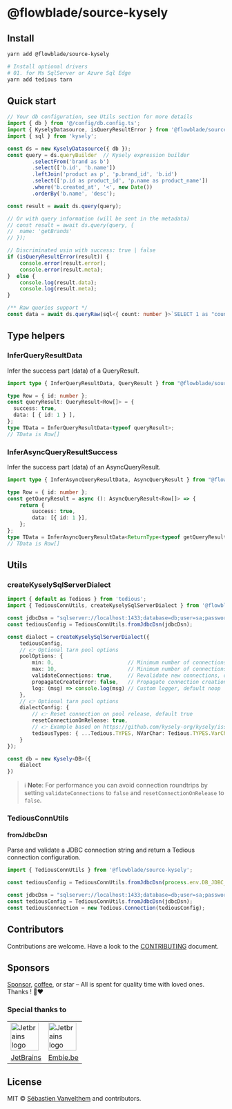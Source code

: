 # @flowblade/source-kysely

## Install

```bash
yarn add @flowblade/source-kysely

# Install optional drivers
# 01. for Ms SqlServer or Azure Sql Edge
yarn add tedious tarn
```

## Quick start

```typescript
// Your db configuration, see Utils section for more details
import { db } from '@/config/db.config.ts'; 
import { KyselyDatasource, isQueryResultError } from '@flowblade/source-kysely';
import { sql } from 'kysely'; 

const ds = new KyselyDatasource({ db });
const query = ds.queryBuilder  // Kysely expression builder
        .selectFrom('brand as b')
        .select(['b.id', 'b.name'])
        .leftJoin('product as p', 'p.brand_id', 'b.id')
        .select(['p.id as product_id', 'p.name as product_name'])
        .where('b.created_at', '<', new Date())
        .orderBy('b.name', 'desc');

const result = await ds.query(query);

// Or with query information (will be sent in the metadata)
// const result = await ds.query(query, {
//  name: 'getBrands'
// });

// Discriminated usin with success: true | false
if (isQueryResultError(result)) {
    console.error(result.error);
    console.error(result.meta);
}  else {
    console.log(result.data);
    console.log(result.meta);
}

/** Raw queries support */
const data = await ds.queryRaw(sql<{ count: number }>`SELECT 1 as "count' FROM brand`);
```

## Type helpers

### InferQueryResultData

Infer the success part (data) of a QueryResult.

```typescript
import type { InferQueryResultData, QueryResult } from "@flowblade/source-kysely";

type Row = { id: number };
const queryResult: QueryResult<Row[]> = {
  success: true,
  data: [ { id: 1 } ],
};
type TData = InferQueryResultData<typeof queryResult>;
// TData is Row[]
```

### InferAsyncQueryResultSuccess

Infer the success part (data) of an AsyncQueryResult.

```typescript
import type { InferAsyncQueryResultData, AsyncQueryResult } from "@flowblade/source-kysely";

type Row = { id: number };
const getQueryResult = async (): AsyncQueryResult<Row[]> => {
    return {
        success: true,
        data: [{ id: 1 }],
    };
};
type TData = InferAsyncQueryResultData<ReturnType<typeof getQueryResult>>;
// TData is Row[]
```

## Utils

### createKyselySqlServerDialect

```typescript
import { default as Tedious } from 'tedious';
import { TediousConnUtils, createKyselySqlServerDialect } from '@flowblade/source-kysely';

const jdbcDsn = "sqlserver://localhost:1433;database=db;user=sa;password=pwd;trustServerCertificate=true;encrypt=false";
const tediousConfig = TediousConnUtils.fromJdbcDsn(jdbcDsn);

const dialect = createKyselySqlServerDialect({
    tediousConfig,
    // 👉 Optional tarn pool options
    poolOptions: {
        min: 0,                        // Minimum number of connections, default 0
        max: 10,                       // Minimum number of connections, default 10
        validateConnections: true,     // Revalidate new connections, default true
        propagateCreateError: false,   // Propagate connection creation errors, default false
        log: (msg) => console.log(msg) // Custom logger, default noop
    },
    // 👉 Optional tarn pool options
    dialectConfig: {
        // 👉 Reset connection on pool release, default true
        resetConnectionOnRelease: true,
        // 👉 Example based on https://github.com/kysely-org/kysely/issues/1161#issuecomment-2384539764
        tediousTypes: { ...Tedious.TYPES, NVarChar: Tedious.TYPES.VarChar}
    }
});

const db = new Kysely<DB>({
    dialect
})
```

> ℹ️ **Note**: For performance you can avoid connection roundtrips by setting `validateConnections` to `false`
> and `resetConnectionOnRelease` to `false`. 

### TediousConnUtils

#### fromJdbcDsn

Parse and validate a JDBC connection string and return a Tedious connection configuration.

```typescript
import { TediousConnUtils } from '@flowblade/source-kysely';

const tediousConfig = TediousConnUtils.fromJdbcDsn(process.env.DB_JDBC_DSN);

const jdbcDsn = "sqlserver://localhost:1433;database=db;user=sa;password=pwd;trustServerCertificate=true;encrypt=false";
const tediousConfig = TediousConnUtils.fromJdbcDsn(jdbcDsn);
const tediousConnection = new Tedious.Connection(tediousConfig);
```

## Contributors

Contributions are welcome. Have a look to the [CONTRIBUTING](https://github.com/belgattitude/flowblade/blob/main/CONTRIBUTING.md) document.

## Sponsors

[Sponsor](<[sponsorship](https://github.com/sponsors/belgattitude)>), [coffee](<(https://ko-fi.com/belgattitude)>),
or star – All is spent for quality time with loved ones. Thanks ! 🙏❤️

### Special thanks to

<table>
  <tr>
    <td>
      <a href="https://www.jetbrains.com/?ref=belgattitude" target="_blank">
         <img width="65" src="https://asset.brandfetch.io/idarKiKkI-/id53SttZhi.jpeg" alt="Jetbrains logo" />
      </a>
    </td>
    <td>
      <a href="https://www.embie.be/?ref=belgattitude" target="_blank">
        <img width="65" src="https://avatars.githubusercontent.com/u/98402122?s=200&v=4" alt="Jetbrains logo" />    
      </a>
    </td>
  </tr>
  <tr>
    <td align="center">
      <a href="https://www.jetbrains.com/?ref=belgattitude" target="_blank">JetBrains</a>
    </td>
    <td align="center">
      <a href="https://www.embie.be/?ref=belgattitude" target="_blank">Embie.be</a>
    </td>
   </tr>
</table>

## License

MIT © [Sébastien Vanvelthem](https://github.com/belgattitude) and contributors.
